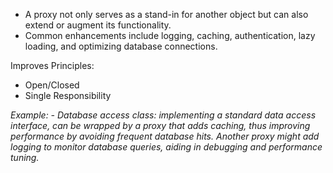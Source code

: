 - A proxy not only serves as a stand-in for another object but can also extend or augment its functionality.
- Common enhancements include logging, caching, authentication, lazy loading, and optimizing database connections.

Improves Principles:
- Open/Closed
- Single Responsibility

*Example: - Database access class: implementing a standard data access interface, can be wrapped by a proxy that adds caching, thus improving performance by avoiding frequent database hits. 
Another proxy might add logging to monitor database queries, aiding in debugging and performance tuning.*
